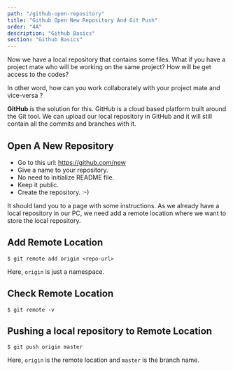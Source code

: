 ```yaml
---
path: "/github-open-repository"
title: "Github Open New Repository And Git Push"
order: "4A"
description: "Github Basics"
section: "Github Basics"
---
```


Now we have a local repository that contains some files. What if you have a project mate who will be working on the same project? How will be get access to the codes?

In other word, how can you work collaborately with your project mate and vice-versa ?

**GitHub** is the solution for this. GitHub is a cloud based platform built around the Git tool. We can upload our local repository in GitHub and it will still contain all the commits and branches with it.

## Open A New Repository

- Go to this url: https://github.com/new
- Give a name to your repository.
- No need to initialize README file.
- Keep it public.
- Create the repository. :-)

It should land you to a page with some instructions. As we already have a local repository in our PC, we need add a remote location where we want to store the local repository.

## Add Remote Location

```shell
$ git remote add origin <repo-url>
```

Here, `origin` is just a namespace.

## Check Remote Location

```shell
$ git remote -v
```

## Pushing a local repository to Remote Location

```shell
$ git push origin master
```

Here, `origin` is the remote location and `master` is the branch name.
